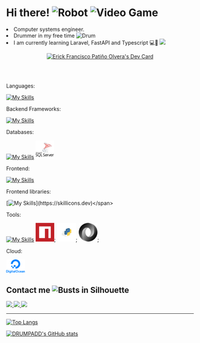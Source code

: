 # Hi there! <img src="https://raw.githubusercontent.com/Tarikul-Islam-Anik/Animated-Fluent-Emojis/master/Emojis/Smilies/Robot.png" alt="Robot" width="25" height="25" /> <img src="https://raw.githubusercontent.com/Tarikul-Islam-Anik/Animated-Fluent-Emojis/master/Emojis/Activities/Video%20Game.png" alt="Video Game" width="25" height="25" />
<li>Computer systems engineer.</li>
<li>Drummer in my free time <img src="https://raw.githubusercontent.com/Tarikul-Islam-Anik/Animated-Fluent-Emojis/master/Emojis/Objects/Drum.png" alt="Drum" width="25" height="25" /></li>
<li>I am currently learning Laravel, FastAPI and Typescript 💻👾 <img src="https://media0.giphy.com/media/iIqmM5tTjmpOB9mpbn/giphy.gif?cid=ecf05e470pnftxa4x4ju4768wtgm0wh2doi39g0k8i52eni1&rid=giphy.gif&ct=g" width="50" /></li>
<p align="center">
  <a href="https://app.daily.dev/drumpadd"><img src="https://api.daily.dev/devcards/v2/KN7_0hEEE.png?r=q7d&type=wide" width="650" alt="Erick Francisco Patiño Olvera's Dev Card"/></a>
 <!--<img src="https://media3.giphy.com/media/fuJPZBIIqzbt1kAYVc/giphy.gif?cid=ecf05e47nzi3n2cijch5cyaybmb2k13zlwynpc3tyqlha3qu&rid=giphy.gif&ct=g" width="300" alt="HostGator" /> -->
</p>
<br /><br />
<!-- Comment -->
<!-- https://api.daily.dev/devcards/3ce1af779f9b48df8d8179590c8dde28.png?r=a1h old dev card version -->

<p><span>Languages:</span>

  <span>[![My Skills](https://skillicons.dev/icons?i=php,js,py)](https://skillicons.dev)</span> 
</p>
<p><span>Backend Frameworks:</span>

  <span>[![My Skills](https://skillicons.dev/icons?i=laravel,django,express)](https://skillicons.dev)</span> 
</p>
<p><span>Databases:</span>

  <span>[![My Skills](https://skillicons.dev/icons?i=mysql,sqlite)](https://skillicons.dev)</span>
  <img src="https://raw.githubusercontent.com/github/explore/96943574ba0c0340ba6ea1e6f768e9abe43e34e1/topics/sql-server/sql-server.png" alt="SQL Server" width="50">
</p>
<p><span>Frontend:</span>

  <span>[![My Skills](https://skillicons.dev/icons?i=html,css,bootstrap,tailwind)](https://skillicons.dev)</span> 
</p>
<p><span>Frontend libraries:</span>

  <span>[![My Skills](https://skillicons.dev/icons?i=react,)](https://skillicons.dev)</span> 
</p>
<p><span>Tools:</span>

  <span>[![My Skills](https://skillicons.dev/icons?i=jquery,nodejs,vscode,git)](https://skillicons.dev)</span> 
  <img src="https://raw.githubusercontent.com/DRUMPADD/DRUMPADD/main/services/npm-icon.svg" alt="NPM" width="50">;
  <img src="https://raw.githubusercontent.com/github/explore/666de02829613e0244e9441b114edb85781e972c/topics/pip/pip.png" alt="PIP" width="50">;
  <img src="https://raw.githubusercontent.com/DRUMPADD/DRUMPADD/main/frontend/json.svg" alt="JSON" width="50">;
</p>
<p><span>Cloud:</span>

  <img src="https://raw.githubusercontent.com/DRUMPADD/DRUMPADD/main/services/digital-ocean.svg" alt="DigitalOcean" width="50">&nbsp;&nbsp;
</p>

<h2>Contact me <img src="https://raw.githubusercontent.com/Tarikul-Islam-Anik/Animated-Fluent-Emojis/master/Emojis/People/Busts%20in%20Silhouette.png" alt="Busts in Silhouette" width="25" height="25" /></h2>
<a href="https://www.linkedin.com/in/erick-francisco-pati%C3%B1o-olvera-901205139/" target="_blank">
    <img src="https://skillicons.dev/icons?i=linkedin" />
 </a>
 <a href="https://github.com/DRUMPADD" target="_blank">
    <img src="https://skillicons.dev/icons?i=github" />
 </a>
 <a href="https://mail.google.com/mail/u/0/?to=erickfco1999@gmail.com&fs=1&tf=cm" target="_blank">
    <img src="https://skillicons.dev/icons?i=gmail" />
 </a>
<hr>

[![Top Langs](https://github-readme-stats.vercel.app/api/top-langs/?username=DRUMPADD&layout=pie)](https://github.com/DRUMPADD/github-readme-stats)

[![DRUMPADD's GitHub stats](https://github-readme-stats.vercel.app/api?username=DRUMPADD&show_icons=true&theme=radical&include_all_commits=true)](https://github.com/DRUMPADD/github-readme-stats#gh-dark-mode-only)
